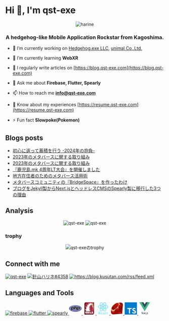 <h1>Hi 👋, I'm qst-exe</h1>

<p align="center">
  <img src="https://github.com/qst-exe/qst-exe/blob/main/hedgehog.gif?raw=true" alt="harine"/>
</p>

<h3 align="center">A hedgehog-like Mobile Application Rockstar from Kagoshima.</h3>

- 🏢 I’m currently working on [Hedgehog.exe LLC](https://hhg-exe.jp/), [unimal Co.,Ltd.](https://unimal.jp/)

- 🌱 I’m currently learning **WebXR**

- 📝 I regularly write articles on [https://blog.qst-exe.com](https://blog.qst-exe.com)

- 💬 Ask me about **Firebase, Flutter, Spearly**

- 📫 How to reach me **info@qst-exe.com**

- 📄 Know about my experiences [https://resume.qst-exe.com](https://resume.qst-exe.com)

- ⚡ Fun fact **Slowpoke(Pokemon)**

## Blogs posts

<!-- BLOG-POST-LIST:START -->
- [初心に返って蓄積を行う -2024年の抱負-](https://note.com/qst_exe/n/n61172a1dbfca)
- [2023年のメタバースに関する取り組み](https://note.com/qst_exe/n/n1de5c625ed70)
- [2023年のメタバースに関する取り組み](https://blog.qst-exe.com/articles/c-metaverse-2023)
- [『鹿児島.mk 4周年LT大会』を開催しました](https://blog.qst-exe.com/articles/c-1D05XEH87KWI3ZaUGRPQ)
- [地方在住者のためのメタバース活用術](https://blog.qst-exe.com/articles/c-kfwarVlot0gQjMqR7HZh)
- [メタバースコミュニティの『BridgeSpace』を作ったわけ](https://blog.qst-exe.com/articles/c-VF08wpl1qoJk3tSiD2LK)
- [ブログをJekyll製からNext.jsとヘッドレスCMSのSpearly製に移行した3つの理由](https://blog.qst-exe.com/articles/c-C1bEfmnHDx7MSJ2UI5ho)
<!-- BLOG-POST-LIST:END -->

## Analysis


<div align="center">
  <img width="52%" src="https://github-readme-stats-eta-seven-72.vercel.app/api?username=qst-exe&theme=vue&show_icons=true&locale=en&count_private=true" alt="qst-exe" />
  <img width="40%" src="https://github-readme-stats-eta-seven-72.vercel.app/api/top-langs?username=qst-exe&theme=vue&show_icons=true&locale=en&layout=compact&count_private=true&hide=html,blade,css" alt="qst-exe" />
</div>

### trophy

<div align="center">
  <img src="https://github-profile-trophy.vercel.app/?username=qst-exe&margin-w=5" alt="qst-exeのtrophy" />
</div>

## Connect with me

<p align="left">
<a href="https://twitter.com/qst-exe" target="blank"><img align="center" src="https://raw.githubusercontent.com/rahuldkjain/github-profile-readme-generator/master/src/images/icons/Social/twitter.svg" alt="qst-exe" height="30" width="40" /></a>
<a href="https://discord.gg/針山ハリネ#4358" target="blank"><img align="center" src="https://raw.githubusercontent.com/rahuldkjain/github-profile-readme-generator/master/src/images/icons/Social/discord.svg" alt="針山ハリネ#4358" height="30" width="40" /></a>
<a href="https://blog.kusutan.com/rss/feed.xml" target="blank"><img align="center" src="https://raw.githubusercontent.com/rahuldkjain/github-profile-readme-generator/master/src/images/icons/Social/rss.svg" alt="https://blog.kusutan.com/rss/feed.xml" height="30" width="40" /></a>
</p>

## Languages and Tools
<p align="left">
  <a href="https://firebase.google.com/" target="_blank" rel="noreferrer">
    <img src="https://www.vectorlogo.zone/logos/firebase/firebase-icon.svg" alt="firebase" width="40" height="40"/>
  </a>
  <a href="https://flutter.dev" target="_blank" rel="noreferrer">
    <img src="https://www.vectorlogo.zone/logos/flutterio/flutterio-icon.svg" alt="flutter" width="40" height="40"/>
  </a>
  <a href="https://cms.spearly.com/" target="_blank" rel="noreferrer">
    <img src="https://user-images.githubusercontent.com/7909367/189430722-7d2fdd4f-1776-4264-bb20-152f94e4516a.jpg" alt="spearly" width="40" height="40"/>
  </a>
  <a href="https://www.php.net" target="_blank" rel="noreferrer">
    <img src="https://raw.githubusercontent.com/devicons/devicon/master/icons/php/php-original.svg" alt="php" width="40" height="40"/>
  </a>
  <a href="https://rubyonrails.org" target="_blank" rel="noreferrer">
    <img src="https://raw.githubusercontent.com/devicons/devicon/master/icons/rails/rails-original-wordmark.svg" alt="rails" width="40" height="40"/>
  </a>
  <a href="https://reactjs.org/" target="_blank" rel="noreferrer">
    <img src="https://raw.githubusercontent.com/devicons/devicon/master/icons/react/react-original-wordmark.svg" alt="react" width="40" height="40"/>
  </a>
  <a href="https://www.ruby-lang.org/en/" target="_blank" rel="noreferrer">
    <img src="https://raw.githubusercontent.com/devicons/devicon/master/icons/ruby/ruby-original.svg" alt="ruby" width="40" height="40"/>
  </a>
  <a href="https://www.typescriptlang.org/" target="_blank" rel="noreferrer">
    <img src="https://raw.githubusercontent.com/devicons/devicon/master/icons/typescript/typescript-original.svg" alt="typescript" width="40" height="40"/>
  </a>
  <a href="https://vuejs.org/" target="_blank" rel="noreferrer">
    <img src="https://raw.githubusercontent.com/devicons/devicon/master/icons/vuejs/vuejs-original-wordmark.svg" alt="vuejs" width="40" height="40"/>
  </a>
</p>


<!--
**qst-exe/qst-exe** is a ✨ _special_ ✨ repository because its `README.md` (this file) appears on your GitHub profile.

Here are some ideas to get you started:

- 🔭 I’m currently working on ...
- 🌱 I’m currently learning ...
- 👯 I’m looking to collaborate on ...
- 🤔 I’m looking for help with ...
- 💬 Ask me about ...
- 📫 How to reach me: ...
- 😄 Pronouns: ...
- ⚡ Fun fact: ...
-->
